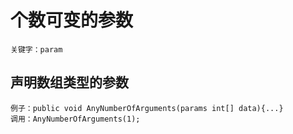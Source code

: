 # 个数可变的参数

    关键字：param

## 声明数组类型的参数

    例子：public void AnyNumberOfArguments(params int[] data){...}
    调用：AnyNumberOfArguments(1);
        